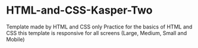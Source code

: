# HTML-and-CSS-Kasper-Two
Template made by HTML and CSS only Practice for the basics of HTML and CSS this template is responsive for all screens (Large, Medium, Small and Mobile)
